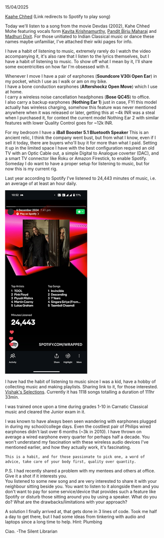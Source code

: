 15/04/2025

[Kaahe Chhed](https://open.spotify.com/track/7LgYx8FPuRvjSaFKw4ImIT?si=cee7936015b9444b) (Link redirects to Spotify to play song)

Today we'll listen to a song from the movie Devdas (2002), Kahe Chhed Mohe featuring vocals form [Kavita Krishnamurthy](https://en.wikipedia.org/wiki/Kavita_Krishnamurti), [Pandit Birju Maharaj](https://en.wikipedia.org/wiki/Birju_Maharaj) and [Madhuri Dixit](https://en.wikipedia.org/wiki/Madhuri_Dixit). For those unitiated to Indian Classical music or dance these names maybe unfamiliar, I've attached their wiki pages for info.

I have a habit of listening to music, extremely rarely do I watch the video accompanying it, it's also rare that I listen to the lyrics themselves, but I have a habit of listening to music. To show off what I mean by it, I'll share some excentricities on how far I'm obsessed with it.

Whenever I move I have a pair of earphones (**Soundcore V30i Open Ear**) in my pocket, which I use as I walk or am on my bike.  
I have a bone conduction earphones (**Aftershockz Open Move**) which I use at home.   
I carry a wireless noise cancellation headphones (**Bose QC45**) to office.  
I also carry a backup earphones (**Nothing Ear 1**) just in case, FYI this model actually has wireless charging, somehow this feature was never mentioned anywhere when it was released or later, getting this at ~4k INR was a steal when I purchased it, for context the current model Nothing Ear 2 with similar features with lower Quality Control goes for ~12k INR. 

For my bedroom I have a **iBall Booster 5.1 Bluetooth Speaker** This is an ancient relic, I think the company went bust, but from what I know, even if I sell it today, there are buyers who'll buy it for more than what I paid. Setting it up in the limited space I have with the best configuration required an old TV with an Optic Cable out, a simple Digital to Analogue coverter (DAC), and a smart TV connector like Roku or Amazon Firestick, to enable Spotify. Someday I do want to have a proper setup for listening to music, but for now this is my current rig.  

Last year according to Spotify I've listened to 24,443 minutes of music, i.e. an average of at least an hour daily. 

![2024 Spotify wrapped](./Screenshot_20250415-225203.png)

I have had the habit of listening to music since I was a kid, have a hobby of collecting music and making playlists. Sharing link to it, for those interested.
[Vishak's Selections](https://open.spotify.com/playlist/596c3Od1tJqx4mv645Z3No?si=c20361ecdccb4df6). Currently it has 1118 songs totalling a duration of 111hr 33min.

I was trained once upon a time during grades 1-10 in Carnatic Classical music and cleared the Junior exam in it. 

I was known to have always been seen wandering with earphones plugged in during my school/college days. Even the costliest pair of Philips wired earphones didn't last over 6 months (~3k in 2010). I have thrown on average a wired earphone every quarter for perhaps half a decade. You won't understand my fascination with these wireless audio devices I've mentioned earlier, and how they actually work, it's fascinating.

    This is a habit, and for those passionate to pick one, a word of advice, take care of your body first, quality over quantity.


P.S. I had recently shared a problem with my mentees and others at office. Give it a shot if it interests you.  
You listened to some new song and are very interested to share it with your neighbour sitting beside you. You want to listen to it alongside them and you don't want to pay for some service/device that provides such a feature like Spotify or disturb those sitting around you by using a speaker. What do you do? What are the drawbacks/limitations with your approach?

A solution I finally arrived at, that gets done in 3 lines of code. Took me half a day to get there, but I had some ideas from tinkering with audio and laptops since a long time to help.
Hint: Plumbing

Ciao.
-The Silent Librarian
